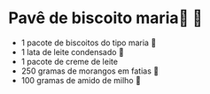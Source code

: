# Pavê de biscoito maria:cake: :strawberry:

- 1 pacote de biscoitos do tipo maria :cookie:
- 1 lata de leite condensado :milk_glass:
- 1 pacote de creme de leite 
- 250 gramas de morangos em fatias :strawberry:
- 100 gramas de amido de milho :corn: